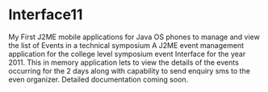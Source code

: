 # Interface11
My First J2ME mobile applications for Java OS phones to manage and view the list of Events in a technical symposium
A J2ME event management application for the college level symposium event Interface for the year 2011.
This in memory application lets to view the details of the events occurring for the 2 days along with capability to send enquiry sms to the even organizer.
Detailed documentation coming soon.
